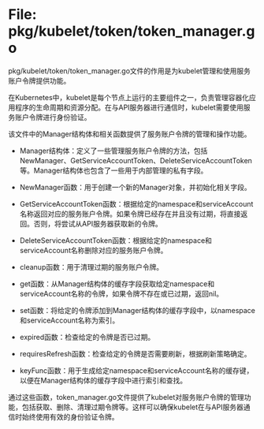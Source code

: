 # File: pkg/kubelet/token/token_manager.go

pkg/kubelet/token/token_manager.go文件的作用是为kubelet管理和使用服务账户令牌提供功能。

在Kubernetes中，kubelet是每个节点上运行的主要组件之一，负责管理容器化应用程序的生命周期和资源分配。在与API服务器进行通信时，kubelet需要使用服务账户令牌进行身份验证。

该文件中的Manager结构体和相关函数提供了服务账户令牌的管理和操作功能。

- Manager结构体：定义了一些管理服务账户令牌的方法，包括NewManager、GetServiceAccountToken、DeleteServiceAccountToken等。Manager结构体也包含了一些用于内部管理的私有字段。

- NewManager函数：用于创建一个新的Manager对象，并初始化相关字段。

- GetServiceAccountToken函数：根据给定的namespace和serviceAccount名称返回对应的服务账户令牌。如果令牌已经存在并且没有过期，将直接返回。否则，将尝试从API服务器获取新的令牌。

- DeleteServiceAccountToken函数：根据给定的namespace和serviceAccount名称删除对应的服务账户令牌。

- cleanup函数：用于清理过期的服务账户令牌。

- get函数：从Manager结构体的缓存字段获取给定namespace和serviceAccount名称的令牌，如果令牌不存在或已过期，返回nil。

- set函数：将给定的令牌添加到Manager结构体的缓存字段中，以namespace和serviceAccount名称为索引。

- expired函数：检查给定的令牌是否已过期。

- requiresRefresh函数：检查给定的令牌是否需要刷新，根据刷新策略确定。

- keyFunc函数：用于生成给定namespace和serviceAccount名称的缓存键，以便在Manager结构体的缓存字段中进行索引和查找。

通过这些函数，token_manager.go文件提供了kubelet对服务账户令牌的管理功能，包括获取、删除、清理过期令牌等。这样可以确保kubelet在与API服务器通信时始终使用有效的身份验证令牌。

